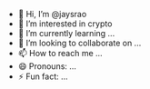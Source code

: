 - 👋 Hi, I’m @jaysrao
- 👀 I’m interested in crypto
- 🌱 I’m currently learning ...
- 💞️ I’m looking to collaborate on ...
- 📫 How to reach me ...
- 😄 Pronouns: ...
- ⚡ Fun fact: ...

<!---
jaysrao/jaysrao is a ✨ special ✨ repository because its `README.md` (this file) appears on your GitHub profile.
You can click the Preview link to take a look at your changes.
--->
